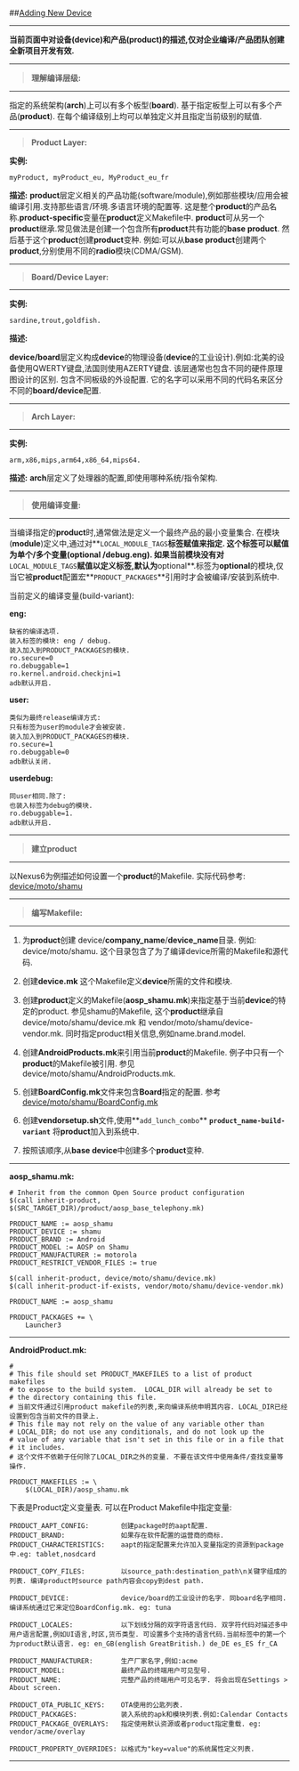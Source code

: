 
##[Adding New Device](http://source.android.com/source/add-device.html) 

--------
**当前页面中对设备(device)和产品(product)的描述,仅对企业编译/产品团队创建全新项目开发有效.**

-----
> **理解编译层级:**

-----
指定的系统架构(**arch**)上可以有多个板型(**board**). 基于指定板型上可以有多个产品(**product**).
在每个编译级别上均可以单独定义并且指定当前级别的赋值.

-----
> **Product Layer:**

**实例:**

    myProduct, myProduct_eu, MyProduct_eu_fr

**描述:**
**product**层定义相关的产品功能(software/module),例如那些模块/应用会被编译引用.支持那些语言/环境.多语言环境的配置等. 这是整个**product**的产品名称.**product-specific**变量在**product**定义Makefile中.  **product**可从另一个**product**继承.常见做法是创建一个包含所有**product**共有功能的**base product**. 然后基于这个**product**创建**product**变种. 例如:可以从**base product**创建两个**product**,分别使用不同的**radio**模块(CDMA/GSM).

-----
> **Board/Device Layer:**

-----
**实例:**

    sardine,trout,goldfish.
**描述:**

**device/board**层定义构成**device**的物理设备(**device**的工业设计).例如:北美的设备使用QWERTY键盘,法国则使用AZERTY键盘. 该层通常也包含不同的硬件原理图设计的区别. 包含不同板级的外设配置. 它的名字可以采用不同的代码名来区分不同的**board/device**配置.

-----
> **Arch Layer:**

-----
**实例:**

    arm,x86,mips,arm64,x86_64,mips64.
**描述:**
**arch**层定义了处理器的配置,即使用哪种系统/指令架构.

-----
> **使用编译变量:**

-----
当编译指定的**product**时,通常做法是定义一个最终产品的最小变量集合.
在模块(**module**)定义中,通过对**`LOCAL_MODULE_TAGS`**标签赋值来指定. 这个标签可以赋值为单个/多个变量(**optional** /**debug**.**eng**).
如果当前模块没有对**`LOCAL_MODULE_TAGS`**赋值以定义标签,默认为**optional**.标签为**optional**的模块,仅当它被**product**配置宏**`PRODUCT_PACKAGES`**引用时才会被编译/安装到系统中.

当前定义的编译变量(build-variant):

**eng:**

    缺省的编译选项.
	装入标签的模块: eng / debug.
	装入加入到PRODUCT_PACKAGES的模块.
	ro.secure=0
	ro.debuggable=1
	ro.kernel.android.checkjni=1
	adb默认开启.

**user:**

    类似为最终release编译方式:
	只有标签为user的module才会被安装.
	装入加入到PRODUCT_PACKAGES的模块.
	ro.secure=1
	ro.debuggable=0
	adb默认关闭.

**userdebug:**

	同user相同.除了:
	也装入标签为debug的模块.
	ro.debuggable=1.
	adb默认开启.

-----
> **建立product**

-----
以Nexus6为例描述如何设置一个**product**的Makefile.
实际代码参考: [device/moto/shamu](https://android.googlesource.com/device/moto/shamu/+/android-5.1.1_r13)

-----
> **编写Makefile:**

-----
1. 为**product**创建 device/**company_name**/**device_name**目录. 例如: device/moto/shamu. 这个目录包含了为了编译device所需的Makefile和源代码.

2. 创建**device.mk** 这个Makefile定义**device**所需的文件和模块.

3. 创建**product**定义的Makefile(**aosp_shamu.mk**)来指定基于当前**device**的特定的product. 
    参见shamu的Makefile, 这个**product**继承自 device/moto/shamu/device.mk 和 vendor/moto/shamu/device-vendor.mk. 同时指定product相关信息,例如name.brand.model.

4. 创建**AndroidProducts.mk**来引用当前**product**的Makefile. 例子中只有一个**product**的Makefile被引用. 参见 device/moto/shamu/AndroidProducts.mk.

5. 创建**BoardConfig.mk**文件来包含**Board**指定的配置. 参考 [device/moto/shamu/BoardConfig.mk](https://android.googlesource.com/device/moto/shamu/+/android-5.1.1_r13/BoardConfig.mk)

6. 创建**vendorsetup.sh**文件,使用**`add_lunch_combo`** **`product_name-build-variant`** 将**product**加入到系统中.

7. 按照该顺序,从**base device**中创建多个**product**变种.

-----
**aosp_shamu.mk:**

    # Inherit from the common Open Source product configuration
	$(call inherit-product, $(SRC_TARGET_DIR)/product/aosp_base_telephony.mk)
	
	PRODUCT_NAME := aosp_shamu
	PRODUCT_DEVICE := shamu
	PRODUCT_BRAND := Android
	PRODUCT_MODEL := AOSP on Shamu
	PRODUCT_MANUFACTURER := motorola
	PRODUCT_RESTRICT_VENDOR_FILES := true
	
	$(call inherit-product, device/moto/shamu/device.mk)
	$(call inherit-product-if-exists, vendor/moto/shamu/device-vendor.mk)
	
	PRODUCT_NAME := aosp_shamu
	
	PRODUCT_PACKAGES += \
	    Launcher3

-----
**AndroidProduct.mk:**

	#
	# This file should set PRODUCT_MAKEFILES to a list of product makefiles
	# to expose to the build system.  LOCAL_DIR will already be set to
	# the directory containing this file.
	# 当前文件通过引用product makefile的列表,来向编译系统申明其内容. LOCAL_DIR已经设置到包含当前文件的目录上.
	# This file may not rely on the value of any variable other than
	# LOCAL_DIR; do not use any conditionals, and do not look up the
	# value of any variable that isn't set in this file or in a file that
	# it includes.
	# 这个文件不依赖于任何除了LOCAL_DIR之外的变量. 不要在该文件中使用条件/查找变量等操作.
	
	PRODUCT_MAKEFILES := \
	    $(LOCAL_DIR)/aosp_shamu.mk


下表是Product定义变量表. 可以在Product Makefile中指定变量:

    PRODUCT_AAPT_CONFIG:		创建package时的aapt配置.
	PRODUCT_BRAND:				如果存在软件配置的运营商的商标.
	PRODUCT_CHARACTERISTICS:	aapt的指定配置来允许加入变量指定的资源到package中.eg: tablet,nosdcard
	
	PRODUCT_COPY_FILES:			以source_path:destination_path\n关键字组成的列表. 编译product时source path内容会copy到dest path.
	
	PRODUCT_DEVICE:				device/board的工业设计的名字. 同board名字相同. 编译系统通过它来定位BoardConfig.mk. eg: tuna
	
	PRODUCT_LOCALES:			以下划线分隔的双字符语言代码. 双字符代码对描述多中用户语言配置,例如UI语言,时区,货币类型. 可设置多个支持的语言代码.当前标签中的第一个为product默认语言. eg: en_GB(english GreatBritish.) de_DE es_ES fr_CA
	
	PRODUCT_MANUFACTURER:		生产厂家名字,例如:acme
	PRODUCT_MODEL:				最终产品的终端用户可见型号.
	PRODUCT_NAME:				完整产品的终端用户可见名字. 将会出现在Settings > About screen.	
	
	PRODUCT_OTA_PUBLIC_KEYS:	OTA使用的公匙列表.
	PRODUCT_PACKAGES:			装入系统的apk和模块列表.例如:Calendar Contacts
	PRODUCT_PACKAGE_OVERLAYS:	指定使用默认资源或者product指定重载. eg: vendor/acme/overlay
	
	PRODUCT_PROPERTY_OVERRIDES: 以格式为"key=value"的系统属性定义列表.

-----